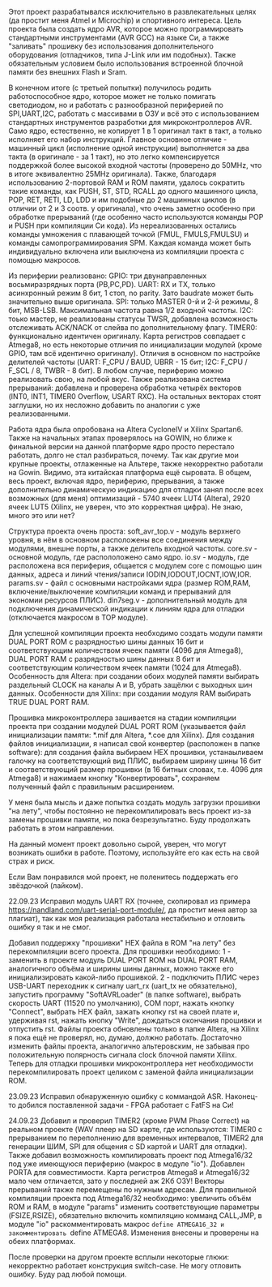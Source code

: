 Этот проект разрабатывался исключительно в развлекательных целях (да простит меня Atmel и Microchip) и спортивного интереса. Цель проекта была создать ядро AVR, которое можно программировать стандартными инструментами (AVR GCC) на языке Си, а также "заливать" прошивку без использования дополнительного оборудования (отладчиков, типа J-Link или им подобных). Также обязательным условием было использования встроенной блочной памяти без внешних Flash и Sram.

В конечном итоге (с третьей попытки) получилось родить работоспособное ядро, которое может не только помигать светодиодом, но и работать с разнообразной периферией по SPI,UART,I2C, работать с массивами в ОЗУ и всё это с использованием стандартных инструментов разработки для микроконтроллеров AVR.
Само ядро, естественно, не копирует 1 в 1 оригинал такт в такт, а только исполняет его набор инструкций. Главное основное отличие - машинный цикл (исполнение одной инструкции) выполняется за два такта (в оригинале - за 1 такт), но это легко компенсируется поддержкой более высокой входной частоты (проверено до 50MHz, что в итоге эквивалентно 25MHz оригинала). Также, благодаря использованию 2-портовой RAM и ROM памяти, удалось сократить такие команды, как PUSH, ST, STD, RCALL до одного машинного цикла, POP, RET, RETI, LD, LDD и им подобные до 2 машинных циклов (в отличии от 2 и 3 соотв. у оригинала), что очень заметно особенно при обработке прерываний (где особенно часто используются команды POP и PUSH при компиляции Си кода). Из нереализованных остались команды умножения с плавающей точкой (FMUL, FMULS,FMULSU) и команды самопрограммирования SPM. Каждая команда может быть индивидуально включена или выключена из компиляции проекта с помощью макросов.

Из периферии реализовано:
GPIO: три двунаправленных восьмиразрядных порта (PB,PC,PD).
UART: RX и TX, только асинхронный режим 8 бит, 1 стоп, no parity. Зато baudrate может быть значительно выше оригинала.
SPI: только MASTER 0-й и 2-й режимы, 8 бит, MSB-LSB. Максимальная частота равна 1/2 входной частоты.
I2C: тоько мастер, не реализованы статусы TWSR, добавлена возможность отслеживать ACK/NACK от слейва по дополнительному флагу.
TIMER0: функционально идентичен оригиналу.
Карта регистров совпадает с Atmega8, но есть некоторые отличия по инициализации модулей (кроме GPIO, там всё идентично оригиналу). Отличия в основном по настройке делителей частоты (UART: F_CPU / BAUD, UBRR - 15 бит; I2C: F_CPU / F_SCL / 8, TWBR - 8 бит).
В любом случае, периферию можно реализовать свою, на любой вкус.
Также реализована система прерываний: добавлена и проверена обработка четырёх векторов (INT0, INT1, TIMER0 Overflow, USART RXC). На остальных векторах стоят заглушки, но их несложно добавить по аналогии с уже реализованными.

Работа ядра была опробована на Altera CycloneIV и Xilinx Spartan6. Также на начальных этапах проверялось на GOWIN, но ближе к финальной версии на данной платформе ядро просто перестало работать, долго не стал разбираться, почему. Так как другие мои крупные проекты, отлаженные на Альтере, также некорректно работали на Gowin. Видимо, эта китайская платформа ещё сыровата. В общем, весь проект, включая ядро, периферию, прерывания, а также дополнительно динамическую индикацию для отладки занял после всех возможных (для меня) оптимизаций - 5740 ячеек LUT4 (Altera), 2920 ячеек LUT5 (Xilinx, не уверен, что это корректная цифра). Не знаю, много это или нет? 

Структура проекта очень проста:
soft_avr_top.v - модуль верхнего уровня, в нём в основном расположены все соединения между модулями, внешне порты, а также делитель входной частоты.
core.sv - основной модуль, где распололожено само ядро.
io.sv - модуль, где расположена вся периферия, общается с модулем core с помощью шин данных, адреса и линий чтения/записи IODIN,IODOUT,IOCNT,IOW,IOR.
params.sv - файл с основными настройками ядра (размер ROM,RAM, включение/выключение компиляции команд и прерываний для экономии ресурсов ПЛИС).
din7seg.v - дополнительный модуль для подключения динамической индикации к линиям ядра для отладки (отключается макросом в TOP модуле).

Для успешной компиляции проекта необходимо создать модули памяти DUAL PORT ROM с разрядностью шины данных 16 бит и соответствующим количеством ячеек памяти (4096 для Atmega8), DUAL PORT RAM с разрядностью шины данных 8 бит и соответствующим количеством ячеек памяти (1024 для Atmega8). Особенность для Altera: при создании обоих модулей памяти выбирать раздельный CLOCK на каналы A и B, убрать защёлки с выходных шин данных. Особенности для Xilinx: при создании модуля RAM выбирать TRUE DUAL PORT RAM. 

Прошивка микроконтроллера зашивается на стадии компиляции проекта при создании модулей DUAL PORT ROM (указывается файл инициализации памяти: *.mif для Altera, *.coe для Xilinx). Для создания файлов инициализации, я написал свой конвертер (расположен в папке software): для создания файла выбираем HEX прошивки, устанаыливаем галочку на соответствующий вид ПЛИС, выбираем ширину шины 16 бит и соответствующий размер прошивки (в 16 битных словах, т.е. 4096 для Atmega8) и нажимаем кнопку "Конвертировать", сохраняем полученный файл с правильным расширением. 

У меня была мысль и даже попытка создать модуль загрузки прошивки "на лету", чтобы постоянно не перекомпилировать весь проект из-за замены прошивки памяти, но пока безрезультатно. Буду продолжать работать в этом направлении.

На данный момент проект довольно сырой, уверен, что могут возникать ошибки в работе. Поэтому, используйте его как есть на свой страх и риск.

Если Вам понравился мой проект, не поленитесь поддержать его звёздочкой (лайком).

22.09.23
Исправил модуль UART RX (точнее, скопировал из примера https://nandland.com/uart-serial-port-module/, да простит меня автор за плагиат), так как моя реализация работала нестабильно и отловить ошибку я так и не смог.

Добавил поддержку "прошивки" HEX файла в ROM "на лету" без перекомпиляции всего проекта. Для прошивки необходимо:
1 - заменить в проекте модуль DUAL PORT ROM на DUAL PORT RAM, аналогичного объёма и ширины шины данных, можно также его инициализировать какой-либо прошивкой.
2 - подключить ПЛИС через USB-UART переходник к сигналу uart_rx (uart_tx не обязательно), запустить программу "SoftAVRLoader" (в папке software), выбрать скорость UART (11520 по умолчанию), COM порт, нажать кнопку "Connect", выбрать HEX файл, зажать кнопку rst на своей плате и, удерживая rst, нажать кнопку "Write", дождаться окончания прошивки и отпустить rst.
Файлы проекта обновлены только в папке Altera, на Xilinx я пока ещё не проверял, но, думаю, должно работать. Достаточно изменить файлы проекта, аналогично альтеровским, не забывая про положительную полярность сигнала clock блочной памяти Xilinx.
Теперь для отладки прошивки микроконтроллера нет необходимости перекомпилировать проект целиком с заменой файла инициализации ROM.

23.09.23
Исправил обнаруженную ошибку с коммандой ASR. 
Наконец-то добился поставленной задачи - FPGA работает с FatFS на Си!

24.09.23
Добавил и проверил TIMER2 (кроме PWM Phase Correct) на реальном проекте (WAV плеер на SD карте, где используются: TIMER0 с прерыванием по переполнению для временных интервалов, TIMER2 для генерации ШИМ, SPI для общения с SD картой и UART для отладки). Также добавил возможность компилировать проект под Atmega16/32 под уже имеющуюся периферию (макрос в модуле "io"). Добавлен PORTA для совместимости. Карта регистров Atmega8 и Atmega16/32 мало чем отличается, зато у последней аж 2Кб ОЗУ! Векторы прерываний также перемещены по нужным адресам. 
Для правильной компиляции проекта под Atmega16/32 необходимо: увеличить объём ROM и RAM, в модуле "params" изменить соответствующие параметры (FSIZE,RSIZE), обязательно включить компиляцию комманд CALL,JMP, в модуле "io" раскомментировать макрос `define ATMEGA16_32 и закомментировать `define ATMEGA8.
Изменения внесены и проверены на обеих платформах.

После проверки на другом проекте всплыли некоторые глюки: некорректно работает конструкция switch-case. Не могу отловить ошибку. Буду рад любой помощи.
